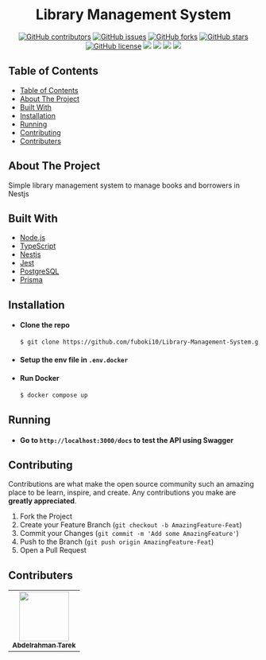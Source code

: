<h1 align="center"> Library Management System </h1>

<div align="center">
  
  [![GitHub contributors](https://img.shields.io/github/contributors/fuboki10/Library-Management-System)](https://github.com/fuboki10/Library-Management-System/contributors)
  [![GitHub issues](https://img.shields.io/github/issues/fuboki10/Library-Management-System)](https://github.com/fuboki10/Library-Management-System/issues)
  [![GitHub forks](https://img.shields.io/github/forks/fuboki10/Library-Management-System)](https://github.com/fuboki10/Library-Management-System/network)
  [![GitHub stars](https://img.shields.io/github/stars/fuboki10/Library-Management-System)](https://github.com/fuboki10/Library-Management-System/stargazers)
  [![GitHub license](https://img.shields.io/github/license/fuboki10/Library-Management-System)](https://github.com/fuboki10/Library-Management-System/blob/main/LICENSE)
  <img src="https://img.shields.io/github/languages/count/fuboki10/Library-Management-System" />
  <img src="https://img.shields.io/github/languages/top/fuboki10/Library-Management-System" />
  <img src="https://img.shields.io/github/languages/code-size/fuboki10/Library-Management-System" />
  <img src="https://img.shields.io/github/issues-pr-raw/fuboki10/Library-Management-System" />

</div>

## Table of Contents

- [Table of Contents](#table-of-contents)
- [About The Project](#about-the-project)
- [Built With](#built-with)
- [Installation](#installation)
- [Running](#running)
- [Contributing](#contributing)
- [Contributers](#contributers)

## About The Project
Simple library management system to manage books and
borrowers in Nestjs

## Built With
- [Node.js](https://nodejs.org)
- [TypeScript](https://www.typescriptlang.org)
- [Nestjs](https://nestjs.com/)
- [Jest](https://jestjs.io)
- [PostgreSQL](https://www.postgresql.org)
- [Prisma](https://www.prisma.io/)

## Installation

- #### Clone the repo
  ```sh
  $ git clone https://github.com/fuboki10/Library-Management-System.git
  ```

- #### Setup the env file in `.env.docker`

- #### Run Docker

  ```sh
  $ docker compose up
  ```

## Running

- #### Go to `http://localhost:3000/docs` to test the API using Swagger

## Contributing

Contributions are what make the open source community such an amazing place to be learn, inspire, and create. Any contributions you make are **greatly appreciated**.

1. Fork the Project
2. Create your Feature Branch (`git checkout -b AmazingFeature-Feat`)
3. Commit your Changes (`git commit -m 'Add some AmazingFeature'`)
4. Push to the Branch (`git push origin AmazingFeature-Feat`)
5. Open a Pull Request

## Contributers

<table>
  <tr>
    <td align="center"><a href="https://github.com/fuboki10"><img src="https://avatars.githubusercontent.com/u/35429211?s=460&v=4" width="100px;" alt=""/><br /><sub><b>Abdelrahman Tarek</b></sub></a><br /></td>
  </tr>
 </table>